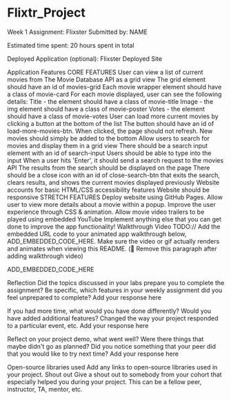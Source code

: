 # Flixtr_Project
Week 1 Assignment: Flixster
Submitted by: NAME

Estimated time spent: 20 hours spent in total

Deployed Application (optional): Flixster Deployed Site

Application Features
CORE FEATURES
 User can view a list of current movies from The Movie Database API as a grid view
The grid element should have an id of movies-grid
Each movie wrapper element should have a class of movie-card
 For each movie displayed, user can see the following details:
Title - the element should have a class of movie-title
Image - the img element should have a class of movie-poster
Votes - the element should have a class of movie-votes
 User can load more current movies by clicking a button at the bottom of the list
The button should have an id of load-more-movies-btn.
When clicked, the page should not refresh.
New movies should simply be added to the bottom
 Allow users to search for movies and display them in a grid view
There should be a search input element with an id of search-input
Users should be able to type into the input
When a user hits 'Enter', it should send a search request to the movies API
The results from the search should be displayed on the page
There should be a close icon with an id of close-search-btn that exits the search, clears results, and shows the current movies displayed previously
 Website accounts for basic HTML/CSS accessibility features
 Website should be responsive
STRETCH FEATURES
 Deploy website using GitHub Pages.
 Allow user to view more details about a movie within a popup.
 Improve the user experience through CSS & animation.
 Allow movie video trailers to be played using embedded YouTube
 Implement anything else that you can get done to improve the app functionality!
Walkthrough Video
TODO:// Add the embedded URL code to your animated app walkthrough below, ADD_EMBEDDED_CODE_HERE. Make sure the video or gif actually renders and animates when viewing this README. (🚫 Remove this paragraph after adding walkthrough video)

ADD_EMBEDDED_CODE_HERE

Reflection
Did the topics discussed in your labs prepare you to complete the assignment? Be specific, which features in your weekly assignment did you feel unprepared to complete?
Add your response here

If you had more time, what would you have done differently? Would you have added additional features? Changed the way your project responded to a particular event, etc.
Add your response here

Reflect on your project demo, what went well? Were there things that maybe didn't go as planned? Did you notice something that your peer did that you would like to try next time?
Add your response here

Open-source libraries used
Add any links to open-source libraries used in your project.
Shout out
Give a shout out to somebody from your cohort that especially helped you during your project. This can be a fellow peer, instructor, TA, mentor, etc.